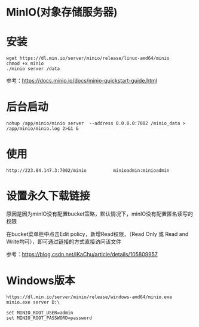 # MinIO(对象存储服务器)

# 安装

```shell
wget https://dl.min.io/server/minio/release/linux-amd64/minio
chmod +x minio
./minio server /data
```

参考：https://docs.minio.io/docs/minio-quickstart-guide.html



# 后台启动

```shell
nohup /app/minio/minio server  --address 0.0.0.0:7002 /minio_data > /app/minio/minio.log 2>&1 &
```



# 使用

```
http://223.84.147.3:7002/minio			minioadmin:minioadmin
```



# 设置永久下载链接

原因是因为minIO没有配置bucket策略，默认情况下，minIO没有配置匿名读写的权限

在bucket菜单栏中点击Edit policy，新增Read权限，（Read Only 或 Read and Write均可），即可通过链接的方式直接访问该文件

参考：https://blog.csdn.net/iKaChu/article/details/105809957



# Windows版本

```
https://dl.min.io/server/minio/release/windows-amd64/minio.exe
minio.exe server D:\

set MINIO_ROOT_USER=admin
set MINIO_ROOT_PASSWORD=password
```

